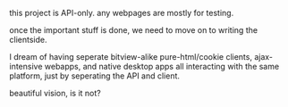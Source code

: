 this project is API-only. any webpages are mostly for testing.

once the important stuff is done, we need to move on to writing the clientside.

I dream of having seperate bitview-alike pure-html/cookie clients,
ajax-intensive webapps, and native desktop apps all interacting
with the same platform, just by seperating the API and client.

beautiful vision, is it not?
